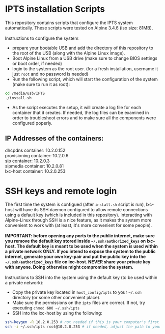 # IPTS installation Scripts 
This repository contains scripts that configure the IPTS system automatically. These scripts were tested on Alpine 3.4.6 (iso size: 81MB).      
<br />
Instructions to configure the system:
* prepare your bootable USB and add the directory of this repository to the root of the USB (along with the Alpine Linux image).
* Boot Alpine Linux from a USB drive (make sure to change BIOS settings or boot order, if needed) 
* login to the system as the root user. (for a fresh installation, username it just `root` and no password is needed)
* Run the following script, which will start the configuration of the system (make sure to run it as root):
```bash
cd /media/usb/IPTS
./install.sh
```
* As the script executes the setup, it will create a log file for each container that it creates. If needed, the log files can be examined in order to troubleshoot errors and to make sure all the components were configured poperly.

## IP Addresses of the containers:
dhcpdns container: 10.2.0.152  
provisioning container: 10.2.0.6  
sip container: 10.2.0.3  
sipmedia container: 10.2.0.81  
lxc-host container: 10.2.0.253

# SSH keys and remote login
The first time the system is configued (after `install.sh` script is run), lxc-host will have its SSH daemon configured to allow remote connections using a default key (which is included in this repository). Interacting with Alpine-Linux through SSH is a nice feature, as it makes the system more convenient to work with (at least, it's more convenient for some people).   
<br />
__IMPORTANT: before opening any ports to the public internet, make sure you remove the default key stored inside `~/.ssh/authorized_keys` on lxc-host. The default key is meant to be used when the system is used within a private network ONLY. If you intend to expose the system to the public internet, generate your own key-pair and put the public key into the `~/.ssh/authorized_keys` file on lxc-host. NEVER share your private key with anyone. Doing otherwise might compromise the system.__  
<br />
Instructions to SSH into the system using the default key (to be used within a private network):
* Copy the private key located in `host_config/ipts` to your `~/.ssh` directory (or some other convenient place).
* Make sure the permissions on the `ipts` files are correct. If not, try executing `chmod 600 ~/.ssh/ipts`
* SSH into the lxc-host by using the following:
```bash
ssh-keygen -R 10.2.0.253 # not needed if this is your computer's first time SSHing into lxc-host
ssh -i ~/.ssh/ipts root@10.2.0.253 # if needed, adjust the path to your private key
``` 



